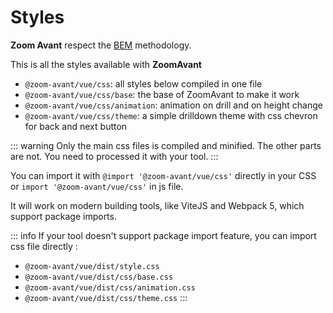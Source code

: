 # Styles

**Zoom Avant** respect the [BEM](https://getbem.com/) methodology.

This is all the styles available with **ZoomAvant**

- `@zoom-avant/vue/css`: all styles below compiled in one file
- `@zoom-avant/vue/css/base`: the base of ZoomAvant to make it work
- `@zoom-avant/vue/css/animation`: animation on drill and on height change
- `@zoom-avant/vue/css/theme`: a simple drilldown theme with css chevron for back and next button

::: warning
Only the main css files is compiled and minified. The other parts are not. You need to processed it with your tool.
:::

You can import it with `@import '@zoom-avant/vue/css'` directly in your CSS or `import '@zoom-avant/vue/css'` in js file.

It will work on modern building tools, like ViteJS and Webpack 5, which support package imports.

::: info
If your tool doesn't support package import feature, you can import css file directly :

- `@zoom-avant/vue/dist/style.css`
- `@zoom-avant/vue/dist/css/base.css`
- `@zoom-avant/vue/dist/css/animation.css`
- `@zoom-avant/vue/dist/css/theme.css`
  :::
